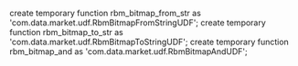 create temporary function rbm_bitmap_from_str as 'com.data.market.udf.RbmBitmapFromStringUDF';
create temporary function rbm_bitmap_to_str as 'com.data.market.udf.RbmBitmapToStringUDF';
create temporary function rbm_bitmap_and as 'com.data.market.udf.RbmBitmapAndUDF';
